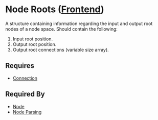 # Node Roots ([Frontend](../frontend.md))

A structure containing information regarding the input and output root nodes of a node space. Should contain the following:

1. Input root position.
2. Output root position.
3. Output root connections (variable size array).

## Requires

- [Connection](./connection.md)

## Required By

- [Node](./node.md)
- [Node Parsing](../node_file_format/parsing.md)
